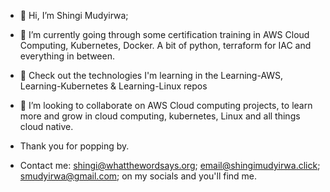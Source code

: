 - 👋 Hi, I’m Shingi Mudyirwa; 
- 👀 I’m currently going through some certification training in AWS Cloud Computing, Kubernetes, Docker. A bit of python, terraform for IAC and everything in between.
- 🥳 Check out the technologies I'm learning in the Learning-AWS, Learning-Kubernetes & Learning-Linux repos
- 🥳 I’m looking to collaborate on AWS Cloud computing projects, to learn more and grow in cloud computing, kubernetes, Linux and all things cloud native.

- Thank you for popping by.

- Contact me:  shingi@whatthewordsays.org; email@shingimudyirwa.click; smudyirwa@gmail.com; on my socials and you'll find me.  
  
<!---
shingieuihos/shingieuihos is a ✨ special ✨ repository because its `README.md` (this file) appears on your GitHub profile.
You can click the Preview link to take a look at your changes.
--->
